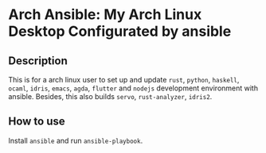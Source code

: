 # Arch Ansible: My Arch Linux Desktop Configurated by ansible

## Description

This is for a arch linux user to set up and update `rust`, `python`, `haskell`, `ocaml`, `idris`, `emacs`, `agda`, `flutter` and `nodejs` development environment with ansible.
Besides, this also builds `servo`, `rust-analyzer`, `idris2`.

## How to use

Install `ansible` and run `ansible-playbook`.